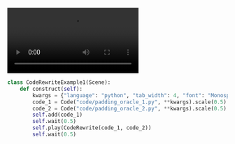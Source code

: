 
![CodeRewriteExample1](https://github.com/nccgroup/manim-cranim/raw/main/examples/renders/CodeRewriteExample1.mp4)

```python
class CodeRewriteExample1(Scene):
    def construct(self):
        kwargs = {"language": "python", "tab_width": 4, "font": "Monospace", "style": "inkpot", "background": "window", "line_spacing": 0.6, "insert_line_no": False}
        code_1 = Code("code/padding_oracle_1.py", **kwargs).scale(0.5)
        code_2 = Code("code/padding_oracle_2.py", **kwargs).scale(0.5).align_to(code_1, UL)
        self.add(code_1)
        self.wait(0.5)
        self.play(CodeRewrite(code_1, code_2))
        self.wait(0.5)
```
